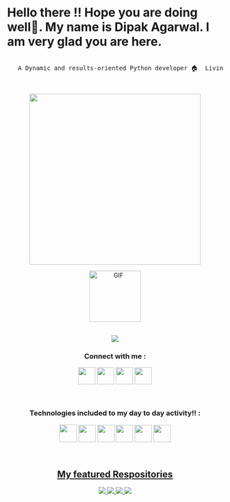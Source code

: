 
<h1>Hello there !! Hope you are doing well👋.
   My name is Dipak Agarwal.
   I am very glad you are here. </h1>
   
<pre>  
   A Dynamic and results-oriented Python developer 🏠 &nbsp;Living: Siliguri, West Bengal, India


</pre> 

<!-- Contact me section starts here  -->

<p align=center><img width="400px" src="https://cdn.dribbble.com/users/46123/screenshots/6135335/ai-sun-type.gif"></p>

<div align = "center"><img align="center" alt="GIF" height="120px" src="https://media.giphy.com/media/du3J3cXyzhj75IOgvA/giphy.gif" /></div>
<br>

<p align="center"><a target="_blank"><img src="https://github-profile-trophy.vercel.app/?username=DipakAgarwal0703"/></a></p>

<!-- <p align=center><img width="400px" src="https://cdn.dribbble.com/users/46123/screenshots/6135335/ai-sun-type.gif"></p> -->

<h3 align="center">Connect with me :</h3>
<p align=center>
<a target="_blank" href="hhttps://www.linkedin.com/in/dipak-agarwal-26812b248/"><img width="40px" src="https://www.vectorlogo.zone/logos/linkedin/linkedin-icon.svg"/></a>
<a target="_blank" href="hhttps://www.facebook.com/dipak.agarwal.3954546"><img width="40px" src="https://www.vectorlogo.zone/logos/facebook/facebook-official.svg"/></a>
<a href="https://www.instagram.com/the_dipak_agarwal_" target="_blank"><img width="40px" src="https://www.vectorlogo.zone/logos/instagram/instagram-icon.svg"/></a>
<!-- <a target="_blank" href="https://www.kaggle.com/pankajkumarbarman"><img width="40px" src="https://www.vectorlogo.zone/logos/kaggle/kaggle-icon.svg"/></a> -->
<a target="_blank" href="https://x.com/Dipak_0703"><img width="40px" src="https://www.vectorlogo.zone/logos/twitter/twitter-icon.svg"/></a>
  </p>


<br>
<h3 align=center> Technologies included to my day to day activity!! :</h3>

 <p align=center>
  <a target="_blank"><img width="41px" src="https://www.vectorlogo.zone/logos/python/python-icon.svg"/></a>
  <a target="_blank"><img width="40px" src="https://seeklogo.com/images/J/jupyter-logo-A91705F539-seeklogo.com.png"/></a>
  <!-- <a target="_blank"><img  width="40px" src="https://seeklogo.com/images/S/spyder-logo-68D7CF8B2C-seeklogo.com.png"/></a>  -->
  <!-- <a target="_blank"><img width="40px" src="https://cdn.worldvectorlogo.com/logos/ibm-watson.svg"/></a>  -->
  <a target="_blank"><img  width="40px" src="https://www.vectorlogo.zone/logos/git-scm/git-scm-icon.svg"/></a>
  <!-- <a target="_blank"><img  width="40px" src="https://seeklogo.com/images/C/c-logo-43CE78FF9C-seeklogo.com.png"/></a> -->
  <!-- <a target="_blank"><img  width="40px" src="https://upload.wikimedia.org/wikipedia/commons/thumb/6/6a/Gnu-octave-logo.svg/425px-Gnu-octave-logo.svg.png"/></a> -->
  <!-- <a target="_blank"><img  width="40px" src="https://seeklogo.com/images/H/html5-without-wordmark-color-logo-14D252D878-seeklogo.com.png"/></a> -->
  <a target="_blank"><img  width="40px" src="https://img.icons8.com/color/48/000000/c-programming.png"/></a>
  <a target="_blank"><img  width="40px" src="https://www.vectorlogo.zone/logos/java/java-icon.svg"/></a>
  <!-- <a target="_blank"><img  width="40px" src="https://upload.wikimedia.org/wikipedia/commons/thumb/1/1d/PyCharm_Icon.svg/768px-PyCharm_Icon.svg.png"/></a> -->
  <a target="_blank"><img width="40px" src="https://upload.wikimedia.org/wikipedia/commons/thumb/9/9a/Visual_Studio_Code_1.35_icon.svg/768px-Visual_Studio_Code_1.35_icon.svg.png"/></a>
</p>
</br>
<!-- Contact me section ends here  -->


<u><h2 align=center>My featured Respositories</h2></u>


<p align=center><a href="https://github.com/DipakAgarwal0703/Sentimental-Analysis">
  <img  src="https://github-readme-stats.vercel.app/api/pin/?username=DipakAgarwal0703&repo=Sentimental-Analysis" />
</a>


<a href="https://github.com/DipakAgarwal0703/MSFT-Stock-Price-Prediction">
  <img  src="https://github-readme-stats.vercel.app/api/pin/?username=DipakAgarwal0703&repo=MSFT-Stock-Price-Prediction" />
</a>

<a href="https://github.com/DipakAgarwal0703/FRAMS">
  <img  src="https://github-readme-stats.vercel.app/api/pin/?username=DipakAgarwal0703&repo=FRAMS" />
</a>
<a href="https://github.com/DipakAgarwal0703/JARVIS">
  <img  src="https://github-readme-stats.vercel.app/api/pin/?username=DipakAgarwal0703&repo=JARVIS" />
</a>
